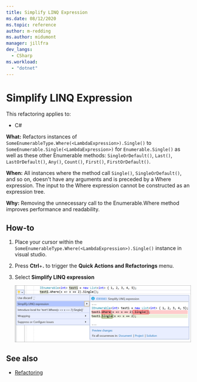 ```yaml
---
title: Simplify LINQ Expression
ms.date: 08/12/2020
ms.topic: reference
author: m-redding
ms.author: midumont
manager: jillfra
dev_langs:
  - CSharp
ms.workload: 
  - "dotnet"
---
```

# Simplify LINQ Expression

This refactoring applies to:

- C#

**What:** Refactors instances of `SomeEnumerableType.Where(<LambdaExpression>).Single()` to `SomeEnumerable.Single(<LambdaExpression>)` for `Enumerable.Single()` as well as these other Enumerable methods: `SingleOrDefault()`, `Last()`, `LastOrDefault()`, `Any()`, `Count()`, `First()`, `FirstOrDefault()`.

**When:**  All instances where the method call `Single()`, `SingleOrDefault()`, and so on, doesn't have any arguments and is preceded by a Where expression. The input to the Where expression cannot be constructed as an expression tree.

**Why:** Removing the unnecessary call to the Enumerable.Where method improves performance and readability.

## How-to

1. Place your cursor within the `SomeEnumerableType.Where(<LambdaExpression>).Single()` instance in visual studio.
2. Press **Ctrl**+**.** to trigger the **Quick Actions and Refactorings** menu.
3. Select **Simplify LINQ expression**

   ![Convert typeof to nameof](media/simplify-linq-expression.png)

## See also

- [Refactoring](../refactoring-in-visual-studio.md)
